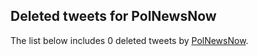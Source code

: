 ## Deleted tweets for PolNewsNow

The list below includes 0 deleted tweets by
[PolNewsNow](https://twitter.com/PolNewsNow).

